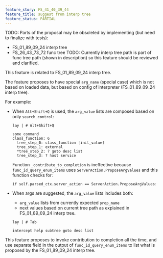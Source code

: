 ```yaml
---
feature_story: FS_41_40_39_44
feature_title: suggest from interp tree
feature_status: PARTIAL
---
```


TODO: Parts of the proposal may be obsoleted by implementing (but need to finalize with tests):
*   FS_01_89_09_24 interp tree
*   FS_26_43_73_72 func tree
TODO: Currently interp tree path is part of func tree path
      (shown in description) so this feature should be reviewed and clarified.

This feature is related to FS_01_89_09_24 interp tree.

The feature proposes to have special `arg_name` (special case) which is not based on loaded data,
but based on config of interpreter (FS_01_89_09_24 interp tree).

For example:

*   When `Alt+Shift+Q` is used, the `arg_value` lists are composed based on only `search_control`:

    ```
    lay | # Alt+Shift+Q
    ```

    ```
    some_command
    class_function: 6
      tree_step_0: class_function [init_value]
      tree_step_1: external
      *tree_step_2: ? goto desc list
      tree_step_3: ? host service
    ```

    Function `_contribute_to_completion` is ineffective because `func_id_query_enum_items` uses
    `ServerAction.ProposeArgValues` and this function checks for:

    ```
    if self.parsed_ctx.server_action == ServerAction.ProposeArgValues:
    ```

*   When args are suggested, the `arg_value` lists includes both:

    *   `arg_value` lists from currently expected `prop_name`
    *   next values based on current tree path as explained in FS_01_89_09_24 interp tree.

    ```
    lay | # Tab
    ```

    ```
    intercept help subtree goto desc list
    ```

This feature proposes to invoke contribution to completion all the time,
and use separate field in the output of `func_id_query_enum_items` to list what is proposed
by the FS_01_89_09_24 interp tree.
